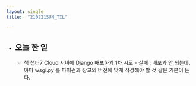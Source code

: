```yaml
---
layout: single
title:  "210221SUN_TIL"

---
```


- ## 오늘 한 일

  * 책 챕터7 Cloud 서버에 Django 배포하기 1차 시도 - 실패
    : 배포가 안 되는데, 아마 wsgi.py 를 파이썬과 장고의 버전에 맞게 작성해야 할 것 같은 기분이 든다.

  

  